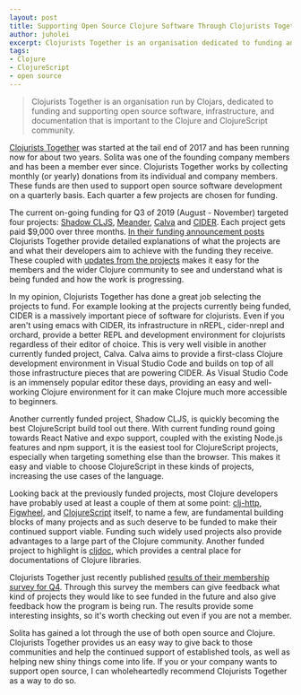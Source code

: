 ```yaml
---
layout: post
title: Supporting Open Source Clojure Software Through Clojurists Together
author: juholei
excerpt: Clojurists Together is an organisation dedicated to funding and supporting Clojure open source software. Here's how it works and what our experience as a member has been like.
tags:
- Clojure
- ClojureScript
- open source
---
```


> Clojurists Together is an organisation run by Clojars, dedicated to funding and supporting open source software, infrastructure, and documentation that is important to the Clojure and ClojureScript community.

[Clojurists Together](https://www.clojuriststogether.org) was started at the tail end of 2017 and has been running now for about two years. Solita was one of the founding company members and has been a member ever since. Clojurists Together works by collecting monthly (or yearly) donations from its individual and company members. These funds are then used to support open source software development on a quarterly basis. Each quarter a few projects are chosen for funding.

The current on-going funding for Q3 of 2019 (August - November) targeted four projects: [Shadow CLJS](http://shadow-cljs.org/), [Meander](https://github.com/noprompt/meander), [Calva](https://github.com/BetterThanTomorrow/calva) and [CIDER](https://cider.mx/). Each project gets paid $9,000 over three months. [In their funding announcement posts](https://www.clojuriststogether.org/news/q3-2019-funding-announcement/) Clojurists Together provide detailed explanations of what the projects are and what their developers aim to achieve with the funding they receive. These coupled with [updates from the projects](https://www.clojuriststogether.org/news/august-2019-monthly-update/) makes it easy for the members and the wider Clojure community to see and understand what is being funded and how the work is progressing.

In my opinion, Clojurists Together has done a great job selecting the projects to fund. For example looking at the projects currently being funded, CIDER is a massively important piece of software for clojurists. Even if you aren't using emacs with CIDER, its infrastructure in nREPL, cider-nrepl and orchard, provide a better REPL and development environment for clojurists regardless of their editor of choice. This is very well visible in another currently funded project, Calva. Calva aims to provide a first-class Clojure development environment in Visual Studio Code and builds on top of all those infrastructure pieces that are powering CIDER. As Visual Studio Code is an immensely popular editor these days, providing an easy and well-working Clojure environment for it can make Clojure much more accessible to beginners.

Another currently funded project, Shadow CLJS, is quickly becoming the best ClojureScript build tool out there. With current funding round going towards React Native and expo support, coupled with the existing Node.js features and npm support, it is the easiest tool for ClojureScript projects, especially when targeting something else than the browser. This makes it easy and viable to choose ClojureScript in these kinds of projects, increasing the use cases of the language.

Looking back at the previously funded projects, most Clojure developers have probably used at least a couple of them at some point: [clj-http](https://github.com/dakrone/clj-http), [Figwheel](https://figwheel.org), and  [ClojureScript](https://clojurescript.org) itself, to name a few, are fundamental building blocks of many projects and as such deserve to be funded to make their continued support viable. Funding such widely used projects also provide advantages to a large part of the Clojure community. Another funded project to highlight is [cljdoc](https://cljdoc.org), which provides a central place for documentations of Clojure libraries.

Clojurists Together just recently published [results of their membership survey for Q4](https://www.clojuriststogether.org/news/q4-2019-survey-results/). Through this survey the members can give feedback what kind of projects they would like to see funded in the future and also give feedback how the program is being run. The results provide some interesting insights, so it's worth checking out even if you are not a member.

Solita has gained a lot through the use of both open source and Clojure. Clojurists Together provides us an easy way to give back to those communities and help the continued support of established tools, as well as helping new shiny things come into life. If you or your company wants to support open source, I can wholeheartedly recommend Clojurists Together as a way to do so.